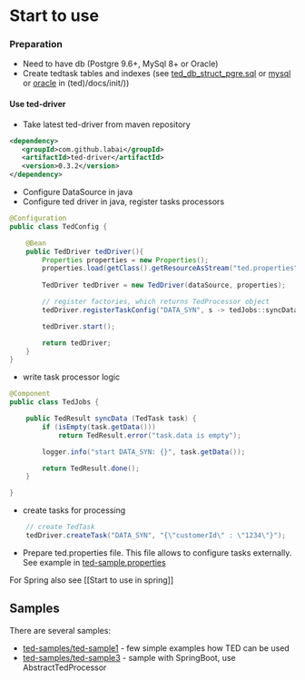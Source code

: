 # Start to use

### Preparation

- Need to have db (Postgre 9.6+, MySql 8+ or Oracle)
- Create tedtask tables and indexes 
(see [ted_db_struct_pgre.sql](/labai/ted/blob/master/docs/init/ted_db_struct_pgre.sql) 
or [mysql](/labai/ted/blob/master/docs/init/ted_db_struct_mysql.sql) 
or [oracle](/labai/ted/blob/master/docs/init/ted_db_struct_ora.sql) 
in (ted)/docs/init/))

#### Use ted-driver
- Take latest ted-driver from maven repository 
```xml
<dependency>
   <groupId>com.github.labai</groupId>
   <artifactId>ted-driver</artifactId>
   <version>0.3.2</version>
</dependency>
```
- Configure DataSource in java
- Configure ted driver in java, register tasks processors
```java
@Configuration
public class TedConfig {

    @Bean
    public TedDriver tedDriver(){
        Properties properties = new Properties(); 
        properties.load(getClass().getResourceAsStream("ted.properties"));
        
        TedDriver tedDriver = new TedDriver(dataSource, properties);

        // register factories, which returns TedProcessor object
        tedDriver.registerTaskConfig("DATA_SYN", s -> tedJobs::syncData);

        tedDriver.start();

        return tedDriver;
    }        
}
```

- write task processor logic
```java
@Component
public class TedJobs {

    public TedResult syncData (TedTask task) {
        if (isEmpty(task.getData()))
            return TedResult.error("task.data is empty");

        logger.info("start DATA_SYN: {}", task.getData());

        return TedResult.done();
    }

}
```

- create tasks for processing
```java
    // create TedTask
    tedDriver.createTask("DATA_SYN", "{\"customerId\" : \"1234\"}");
```

- Prepare ted.properties file. This file allows to configure tasks externally. 
See example in [ted-sample.properties](/labai/ted/blob/master/ted-driver/src/test/resources/ted-sample.properties) 

For Spring also see [[Start to use in spring]] 

## Samples

There are several samples:
- [ted-samples/ted-sample1](/labai/ted/tree/master/ted-samples/ted-sample1) - few simple examples how TED can be used
- [ted-samples/ted-sample3](/labai/ted/tree/master/ted-samples/ted-sample3) - sample with SpringBoot, use AbstractTedProcessor 
 
